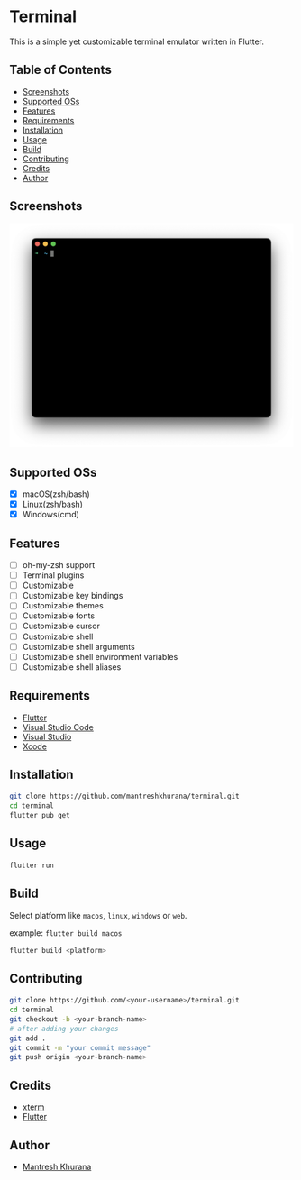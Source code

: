 # Terminal

This is a simple yet customizable terminal emulator written in Flutter.

## Table of Contents

- [Screenshots](#screenshots)
- [Supported OSs](#supported-oss)
- [Features](#features)
- [Requirements](#requirements)
- [Installation](#installation)
- [Usage](#usage)
- [Build](#build)
- [Contributing](#contributing)
- [Credits](#credits)
- [Author](#author)

## Screenshots

![Screenshot 1](./screenshots/screenshot-1.png)

## Supported OSs

- [x] macOS(zsh/bash)
- [x] Linux(zsh/bash)
- [x] Windows(cmd)

## Features

- [ ] oh-my-zsh support
- [ ] Terminal plugins
- [ ] Customizable
- [ ] Customizable key bindings
- [ ] Customizable themes
- [ ] Customizable fonts
- [ ] Customizable cursor
- [ ] Customizable shell
- [ ] Customizable shell arguments
- [ ] Customizable shell environment variables
- [ ] Customizable shell aliases

## Requirements

- [Flutter](https://flutter.dev/docs/get-started/install)
- [Visual Studio Code](https://code.visualstudio.com)
- [Visual Studio](https://visualstudio.microsoft.com)
- [Xcode](https://developer.apple.com/xcode)

## Installation

```bash
git clone https://github.com/mantreshkhurana/terminal.git
cd terminal
flutter pub get
```

## Usage

```bash
flutter run
```

## Build

Select platform like `macos`, `linux`, `windows` or `web`.

example: `flutter build macos`

```bash
flutter build <platform>
```

## Contributing

```bash
git clone https://github.com/<your-username>/terminal.git
cd terminal
git checkout -b <your-branch-name>
# after adding your changes
git add .
git commit -m "your commit message"
git push origin <your-branch-name>
```

## Credits

- [xterm](https://pub.dev/packages/xterm)
- [Flutter](https://flutter.dev)

## Author

- [Mantresh Khurana](https://github.com/mantreshkhurana)
